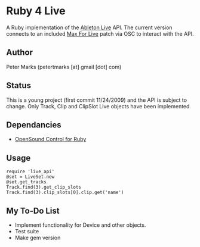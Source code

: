 # Ruby 4 Live #

A Ruby implementation of the [Ableton Live](http://ableton.com/) API. The current version connects to an included [Max For Live](http://ableton.com/maxforlive) patch via OSC to interact with the API. 

  
## Author ##

Peter Marks (petertmarks [at] gmail [dot] com)


## Status ##

This is a young project (first commit 11/24/2009) and the API is subject to change. Only Track, Clip and ClipSlot Live objects have been implemented


## Dependancies ##

+ [OpenSound Control for Ruby](http://github.com/fugalh/rosc)


## Usage ##

	require 'live_api'
	@set = LiveSet.new
	@set.get_tracks
	Track.find(3).get_clip_slots
	Track.find(3).clip_slots[0].clip.get('name')
	
	
## My To-Do List ##

+ Implement functionality for Device and other objects.
+ Test suite
+ Make gem version
